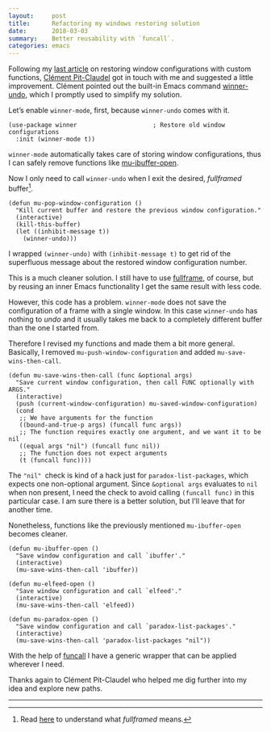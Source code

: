 ```yaml
---
layout:     post
title:      Refactoring my windows restoring solution
date:       2018-03-03
summary:    Better reusability with `funcall`.
categories: emacs
---
```


Following my [last
article](https://manuel-uberti.github.io/emacs/2018/02/24/restore-windows/) on
restoring window configurations with custom functions, [Clément
Pit-Claudel](https://github.com/cpitclaudel) got in touch with me and suggested
a little improvement. Clément pointed out the built-in Emacs command
[winner-undo](http://doc.endlessparentheses.com/Fun/winner-undo.html), which
I promptly used to simplify my solution.

Let’s enable `winner-mode`, first, because `winner-undo` comes with it.

``` emacs-lisp
(use-package winner                     ; Restore old window configurations
  :init (winner-mode t))
```

`winner-mode` automatically takes care of storing window configurations, thus
I can safely remove functions like
[mu-ibuffer-open](https://github.com/manuel-uberti/.emacs.d/blob/9e9ba09aed83aeb056a57785060b110a1b8e3f41/lisp/mu-buffers.el).

Now I only need to call `winner-undo` when I exit the desired, *fullframed*
buffer[^symbol].

``` emacs-lisp
(defun mu-pop-window-configuration ()
  "Kill current buffer and restore the previous window configuration."
  (interactive)
  (kill-this-buffer)
  (let ((inhibit-message t))
    (winner-undo)))
```

I wrapped `(winner-undo)` with `(inhibit-message t)` to get rid of the
superfluous message about the restored window configuration number.

This is a much cleaner solution. I still have to use
[fullframe](https://github.com/tomterl/fullframe), of course, but by reusing an
inner Emacs functionality I get the same result with less code.

However, this code has a problem. `winner-mode` does not save the configuration
of a frame with a single window. In this case `winner-undo` has nothing to
*undo* and it usually takes me back to a completely different buffer than the
one I started from.

Therefore I revised my functions and made them a bit more general. Basically,
I removed `mu-push-window-configuration` and added `mu-save-wins-then-call`.

``` emacs-lisp
(defun mu-save-wins-then-call (func &optional args)
  "Save current window configuration, then call FUNC optionally with ARGS."
  (interactive)
  (push (current-window-configuration) mu-saved-window-configuration)
  (cond
   ;; We have arguments for the function
   ((bound-and-true-p args) (funcall func args))
   ;; The function requires exactly one argument, and we want it to be nil
   ((equal args "nil") (funcall func nil))
   ;; The function does not expect arguments
   (t (funcall func))))
```

The `"nil" `check is kind of a hack just for `paradox-list-packages`, which
expects one non-optional argument. Since `&optional args` evaluates to `nil`
when non present, I need the check to avoid calling `(funcall func)` in this
particular case. I am sure there is a better solution, but I’ll leave that for
another time.

Nonetheless, functions like the previously mentioned `mu-ibuffer-open` becomes
cleaner.

``` emacs-lisp
(defun mu-ibuffer-open ()
  "Save window configuration and call `ibuffer'."
  (interactive)
  (mu-save-wins-then-call 'ibuffer))

(defun mu-elfeed-open ()
  "Save window configuration and call `elfeed'."
  (interactive)
  (mu-save-wins-then-call 'elfeed))

(defun mu-paradox-open ()
  "Save window configuration and call `paradox-list-packages'."
  (interactive)
  (mu-save-wins-then-call 'paradox-list-packages "nil"))
```

With the help of [funcall](http://doc.endlessparentheses.com/Fun/funcall.html)
I have a generic wrapper that can be applied wherever I need.

Thanks again to Clément Pit-Claudel who helped me dig further into my idea and
explore new paths.

<hr/>

[^symbol]: Read
    [here](https://manuel-uberti.github.io/emacs/2018/02/24/restore-windows/) to
        understand what *fullframed* means.
